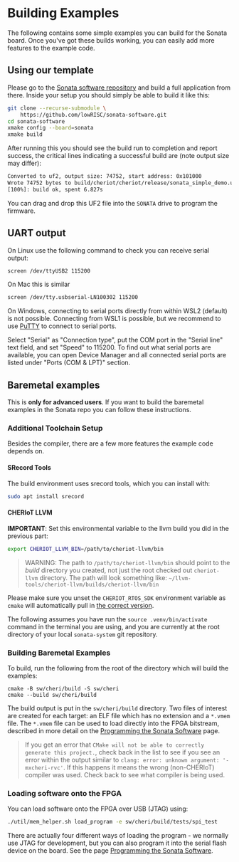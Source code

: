 # Building Examples

The following contains some simple examples you can build for the Sonata board. Once you've got these builds working, you can easily add more features to the example code.

## Using our template

Please go to the [Sonata software repository](https://github.com/lowRISC/sonata-software) and build a full application from there.
Inside your setup you should simply be able to build it like this:

```sh
git clone --recurse-submodule \
    https://github.com/lowRISC/sonata-software.git
cd sonata-software
xmake config --board=sonata
xmake build
```

After running this you should see the build run to completion and report success, the critical lines indicating a successful build are (note output size may differ):

```sh
Converted to uf2, output size: 74752, start address: 0x101000
Wrote 74752 bytes to build/cheriot/cheriot/release/sonata_simple_demo.uf2
[100%]: build ok, spent 6.827s
```

You can drag and drop this UF2 file into the `SONATA` drive to program the firmware.

## UART output

On Linux use the following command to check you can receive serial output:
```sh
screen /dev/ttyUSB2 115200
```

On Mac this is similar
```sh
screen /dev/tty.usbserial-LN100302 115200
```

On Windows, connecting to serial ports directly from within WSL2 (default) is not possible. Connecting from WSL1 is possible, but we recommend to use [PuTTY](https://www.putty.org/) to connect to serial ports.

Select "Serial" as "Connection type", put the COM port in the "Serial line" text field, and set "Speed" to 115200. To find out what serial ports are available, you can open Device Manager and all connected serial ports are listed under "Ports (COM & LPT)" section.

## Baremetal examples

This is **only for advanced users**.
If you want to build the baremetal examples in the Sonata repo you can follow these instructions.

### Additional Toolchain Setup

Besides the compiler, there are a few more features the example code depends on.

#### SRecord Tools

The build environment uses srecord tools, which you can install with:

```bash
sudo apt install srecord
```

#### CHERIoT LLVM

**IMPORTANT**: Set this environmental variable to the llvm build you did in the previous part:

```sh
export CHERIOT_LLVM_BIN=/path/to/cheriot-llvm/bin
```

> WARNING: The path to `/path/to/cheriot-llvm/bin` should point to the *build* directory you created, not just the root checked out `cheriot-llvm` directory.
> The path will look something like: `~/llvm-tools/cheriot-llvm/builds/cheriot-llvm/bin`

Please make sure you unset the `CHERIOT_RTOS_SDK` environment variable as `cmake` will automatically pull in [the correct version](https://github.com/lowRISC/cheriot-rtos/tree/sonata).

The following assumes you have run the `source .venv/bin/activate` command in the terminal you are using, and you are currently at the root directory of your local `sonata-system` git repository.

### Building Baremetal Examples

To build, run the following from the root of the directory which will build the examples:

```
cmake -B sw/cheri/build -S sw/cheri 
cmake --build sw/cheri/build
```
The build output is put in the `sw/cheri/build` directory.
Two files of interest are created for each target: an ELF file which has no extension and a `*.vmem` file.
The `*.vmem` file can be used to load directly into the FPGA bitstream, described in more detail on the [Programming the Sonata Software](../dev/sw-programming.md) page.

> If you get an error that `CMake will not be able to correctly generate this project.`, check back in the list to see if you see an error within the output similar to `clang: error: unknown argument: '-mxcheri-rvc'`.
> If this happens it means the wrong (non-CHERIoT) compiler was used.
> Check back to see what compiler is being used.

### Loading software onto the FPGA

You can load software onto the FPGA over USB (JTAG) using:

```sh
./util/mem_helper.sh load_program -e sw/cheri/build/tests/spi_test
```
There are actually four different ways of loading the program - we normally use JTAG for development, but you can also program it into the serial flash device on the board. See the page [Programming the Sonata Software](../dev/sw-programming.md).
